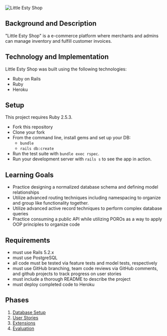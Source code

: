 ![Little Esty Shop](https://i.imgur.com/1lVAR44.png)



## Background and Description

"Little Esty Shop" is a e-commerce platform where merchants and admins can manage inventory and fulfill customer invoices.

## Technology and Implementation

Little Esty Shop was built using the following technologies:
* Ruby on Rails
* Ruby
* Heroku

## Setup

This project requires Ruby 2.5.3.

* Fork this repository
* Clone your fork
* From the command line, install gems and set up your DB:
    * `bundle`
    * `rails db:create`
* Run the test suite with `bundle exec rspec`.
* Run your development server with `rails s` to see the app in action.

## Learning Goals
- Practice designing a normalized database schema and defining model relationships
- Utilize advanced routing techniques including namespacing to organize and group like functionality together.
- Utilize advanced active record techniques to perform complex database queries
- Practice consuming a public API while utilizing POROs as a way to apply OOP principles to organize code

## Requirements
- must use Rails 5.2.x
- must use PostgreSQL
- all code must be tested via feature tests and model tests, respectively
- must use GitHub branching, team code reviews via GitHub comments, and github projects to track progress on user stories
- must include a thorough README to describe the project
- must deploy completed code to Heroku

## Phases

1. [Database Setup](./doc/db_setup.md)
1. [User Stories](./doc/user_stories.md)
1. [Extensions](./doc/extensions.md)
1. [Evaluation](./doc/evaluation.md)
